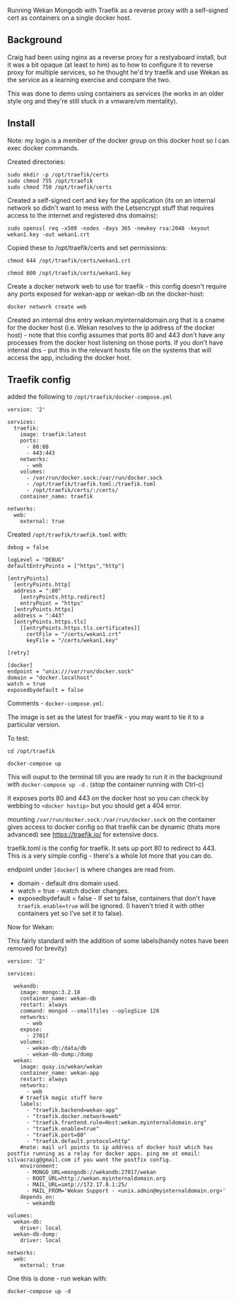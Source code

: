 Running Wekan Mongodb with Traefik as a reverse proxy with a self-signed cert as containers on a single docker host.

## Background

Craig had been using nginx as a reverse proxy for a restyaboard install, but it was a bit opaque (at least to him) as to how to configure it to reverse proxy for multiple services, so he thought he'd try traefik and use Wekan as the service as a learning exercise and compare the two.

This was done to demo using containers as services (he works in an older style org and they're still stuck in a vmware/vm mentality).

## Install

Note: my login is a member of the docker group on this docker host so I can exec docker commands.

Created directories:
```
sudo mkdir -p /opt/traefik/certs
sudo chmod 755 /opt/traefik
sudo chmod 750 /opt/traefik/certs
```

Created a self-signed cert and key for the application (its on an internal network so didn't want to mess with the Letsencrypt stuff that requires access to the internet and registered dns domains):

```
sudo openssl req -x509 -nodes -days 365 -newkey rsa:2048 -keyout wekan1.key -out wekan1.crt
```

Copied these to /opt/traefik/certs and set permissions:
```
chmod 644 /opt/traefik/certs/wekan1.crt

chmod 600 /opt/traefik/certs/wekan1.key 
```             

Create a docker network web to use for traefik - this config doesn't require any ports exposed for wekan-app or wekan-db on the docker-host:

```
docker network create web
```

Created an internal dns entry wekan.myinternaldomain.org that is a cname for the docker host (i.e. Wekan resolves to the ip address of the docker host) - note that this config assumes that ports 80 and 443 don't have any processes from the docker host listening on those ports. If you don't have internal dns - put this in the relevant hosts file on the systems that will access the app, including the docker host.

## Traefik config

added the following to `/opt/traefik/docker-compose.yml`

```
version: '2'

services:
  traefik:
    image: traefik:latest
    ports:
      - 80:80
      - 443:443
    networks:
      - web
    volumes:
      - /var/run/docker.sock:/var/run/docker.sock
      - /opt/traefik/traefik.toml:/traefik.toml
      - /opt/traefik/certs/:/certs/
    container_name: traefik

networks:
  web:
    external: true
```

Created `/opt/traefik/traefik.toml` with:

```
debug = false

logLevel = "DEBUG"
defaultEntryPoints = ["https","http"]

[entryPoints]
  [entryPoints.http]
  address = ":80"
    [entryPoints.http.redirect]
    entryPoint = "https"
  [entryPoints.https]
  address = ":443"
  [entryPoints.https.tls]
    [[entryPoints.https.tls.certificates]]
      certFile = "/certs/wekan1.crt"
      keyFile = "/certs/wekan1.key"

[retry]

[docker]
endpoint = "unix:///var/run/docker.sock"
domain = "docker.localhost"
watch = true
exposedbydefault = false
```

Comments  - `docker-compose.yml`:

The image is set as the latest for traefik - you may want to tie it to a particular version.

To test:

```
cd /opt/traefik

docker-compose up
```

This will ouput to the terminal till you are ready to run it in the background with `docker-compose up -d` . (stop the container running with Ctrl-c)

It exposes ports 80 and 443 on the docker host so you can check by webbing to `<docker hostip>` but you should get a 404 error.

mounting `/var/run/docker.sock:/var/run/docker.sock` on the container gives access to docker config so that traefik can be dynamic (thats more advanced) see https://traefik.io/ for extensive docs.

traefik.toml is the config for traefik. It sets up port 80 to redirect to 443. This is a very simple config - there's a whole lot more that you can do.

endpoint under `[docker]` is where changes are read from.

- domain - default dns domain used.
- watch = true - watch docker changes.
- exposedbydefault = false - If set to false, containers that don't have `traefik.enable=true` will be ignored. (I haven't tried it with other containers yet so I've set it to false).

Now for Wekan:

This fairly standard with the addition of some labels(handy notes have been removed for brevity)

```
version: '2'

services:

  wekandb:
    image: mongo:3.2.18
    container_name: wekan-db
    restart: always
    command: mongod --smallfiles --oplogSize 128
    networks:
      - web
    expose:
      - 27017
    volumes:
      - wekan-db:/data/db
      - wekan-db-dump:/dump
  wekan:
    image: quay.io/wekan/wekan
    container_name: wekan-app
    restart: always
    networks:
      - web
	# traefik magic stuff here
    labels:
      - "traefik.backend=wekan-app"
      - "traefik.docker.network=web"
      - "traefik.frontend.rule=Host:wekan.myinternaldomain.org"
      - "traefik.enable=true"
      - "traefik.port=80"
      - "traefik.default.protocol=http"
    #note: mail url points to ip address of docker host which has postfix running as a relay for docker apps. ping me at email: silvacraig@gmail.com if you want the postfix config.
    environment:
      - MONGO_URL=mongodb://wekandb:27017/wekan
      - ROOT_URL=http://wekan.myinternaldomain.org
      - MAIL_URL=smtp://172.17.0.1:25/
      - MAIL_FROM='Wekan Support - <unix.admin@myinternaldomain.org>'
    depends_on:
      - wekandb

volumes:
  wekan-db:
    driver: local
  wekan-db-dump:
    driver: local

networks:
  web:
    external: true
```
	
One this is done - run wekan with:
```
docker-compose up -d
```